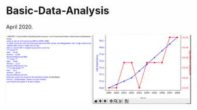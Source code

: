 # Basic-Data-Analysis
April 2020. 

<img src="https://github.com/multiskilled/Basic-Data-Analysis/blob/main/result%20screenshot.GIF">
